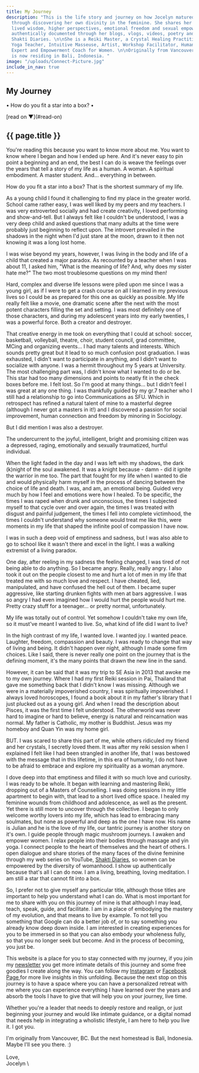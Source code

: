 ```yaml
---
title: My Journey
description: "This is the life story and journey on how Jocelyn matured into a woman
  through discovering her own divinity in the feminine. She shares her life through
  lived wisdom, higher perspectives, emotional freedom and sexual empowerment. All
  authentically documented through her blogs, vlogs, videos, poetry and YouTube series,
  Shakti Diaries. \n\nShe is a Reiki Master, a Crystal Healing Practitioner, a Yin
  Yoga Teacher, Intuitive Masseuse, Artist, Workshop Facilitator, Human Connection
  Expert and Empowerment Coach for Women. \n\nOriginally from Vancouver, BC. Jocelyn
  is now residing in Bali, Indonesia. "
image: "/uploads/Connect-Picture.jpg"
include_in_nav: true
---
```


<section class="hero" style="background-image: url({% include relative-src.html src=page.image %})">
<div class="inner-hero text-container">
<div class="hero-text-container">

# My Journey

•  How do you fit a star into a box?  •
</div>
</div>
<div class="read-on">[read on <span class="arrow">▼</span>](#read-on)</div>
</section>

<section class="pad" id="read-on">
<div class="text-container editable"><h2>{{ page.title }}</h2>

You're reading this because you want to know more about me. You want to know where I began and how I ended up here. And it's never easy to pin point a beginning and an end, the best I can do is weave the feelings over the years that tell a story of my life as a human. A woman. A spiritual embodiment. A master student. And... everything in between.

How do you fit a star into a box? That is the shortest summary of my life. 

As a young child I found it challenging to find my place in the greater world. School came rather easy, I was well liked by my peers and my teachers. I was very extroverted socially and had create creativity, I loved performing and show-and-tell. But I always felt like I couldn't be understood, I was a very deep child and asked questions that many adults at the time were probably just beginning to reflect upon. The introvert prevailed in the shadows in the night when I'd just stare at the moon, drawn to it then not knowing it was a long lost home.

I was wise beyond my years, however, I was living in the body and life of a child that created a major paradox. As recounted by a teacher when I was about 11, I asked him, "What is the meaning of life? And, why does my sister hate me?" The two most troublesome questions on my mind then! 

Hard, complex and diverse life lessons were piled upon me since I was a young girl, as if I were to get a crash course on all I learned in my previous lives so I could be as prepared for this one as quickly as possible. My life really felt like a movie, one dramatic scene after the next with the most potent characters filling the set and setting. I was most definitely one of those characters, and during my adolescent years into my early twenties, I was a powerful force. Both a creator and destroyer.

That creative energy in me took on everything that I could at school: soccer, basketball, volleyball, theatre, choir, student council, grad committee, MCing and organizing events... I had many talents and interests. Which sounds pretty great but it lead to so much confusion post graduation. I was exhausted, I didn't want to participate in anything, and I didn't want to socialize with anyone. I was a hermit throughout my 5 years at University. The most challenging part was, I didn't know what I wanted to do or be. This star had too many dimensions and points to neatly fit in the check boxes before me. I felt lost. So I'm good at many things... but I didn't feel I was great at any one thing. I was thankfully guided by my gr.7 teacher who I still had a relationship to go into Communications as SFU. Which in retrospect has refined a natural talent of mine to a masterful degree (although I never got a masters in it!) and I discovered a passion for social improvement, human connection and freedom by minoring in Sociology. 

But I did mention I was also a destroyer. 

The undercurrent to the joyful, intelligent, bright and promising citizen was a depressed, raging, emotionally and sexually traumatized, hurtful individual. 

When the light faded in the day and I was left with my shadows, the dark (k)night of the soul awakened. It was a knight because - damn - did it ignite the warrior in me too. The part that fought for my life when I wanted to die and would physically harm myself in the process of dancing between the choice of life and death. I was, and am, an emotional being. Guided very much by how I feel and emotions were how I healed. To be specific, the times I was raped when drunk and unconscious, the times I subjected myself to that cycle over and over again, the times I was treated with disgust and painful judgement, the times I fell into complete victimhood, the times I couldn't understand why someone would treat me like this, were moments in my life that shaped the infinite pool of compassion I have now. 

I was in such a deep void of emptiness and sadness, but I was also able to go to school like it wasn't there and excel in the light. I was a walking extremist of a living paradox. 

One day, after reeling in my sadness the feeling changed, I was tired of not being able to do anything. So I became angry. Really, really angry. I also took it out on the people closest to me and hurt a lot of men in my life that treated me with so much love and respect. I have cheated, lied, manipulated, and have confused the hell out of them. I became super aggressive, like starting drunken fights with men at bars aggressive. I was so angry I had even imagined how I would hurt the people would hurt me. Pretty crazy stuff for a teenager... or pretty normal, unfortunately.

My life was totally out of control. Yet somehow I couldn't take my own life, so it must've meant I wanted to live. So, what kind of life did I want to live?

In the high contrast of my life, I wanted love. I wanted joy. I wanted peace. Laughter, freedom, compassion and beauty. I was ready to change that way of living and being. It didn't happen over night, although I made some firm choices. Like I said, there is never really one point on the journey that is the defining moment, it's the many points that drawn the new line in the sand.

However, it can be said that it was my trip to SE Asia in 2013 that awoke me to my own journey. Where I had my first Reiki session in Pai,  Thailand that gave me something back that I didn't know I was missing. Although we were in a materially impoverished  country, I was spiritually impoverished. I always loved horoscopes, I found a book about it in my father's library that I just plucked out as a young girl. And when I read the description about Pisces, it was the first time I felt understood. The otherworld was never hard to imagine or hard to believe, energy is natural and reincarnation was normal. My father is Catholic, my mother is Buddhist. Jesus was my homeboy and Quan Yin was my home girl. 

BUT. I was scared to share this part of me, while others ridiculed my friend and her crystals, I secretly loved them. It was after my reiki session when I explained I felt like I had been strangled in another life, that I was bestowed with the message that in this lifetime, in this era of humanity, I do not have to be afraid to embrace and explore my spirituality as a woman anymore.

I dove deep into that emptiness and filled it with so much love and curiosity. I was ready to be whole. It began with learning and mastering Reiki, dropping out of a Masters of Counselling. I was doing sessions in my little apartment to begin with, that lead to a short lived office space. I healed my feminine wounds from childhood and adolescence, as well as the present. Yet there is still more to uncover through the collective. I began to only welcome worthy lovers into my life, which has lead to embracing many soulmates, but none as powerful and deep as the one I have now. His name is Julian and he is the love of my life, our tantric journey is another story on it's own. I guide people through magic mushroom journeys. I awaken and empower women. I relax people into their bodies through massage and yin yoga. I connect people to the heart of themselves and the heart of others. I open dialogue and share stories of the many faces of the divine feminine through my web series on YouTube, [Shakti Diaries](https://www.youtube.com/playlist?list=PLbZkLGXGNuVo3qIk3e-0xFrMNs5-uhuzc), so women can be empowered by the diversity of womanhood. I show up authentically because that's all I can do now. I am a living, breathing, loving meditation. I am still a star that cannot fit into a box. 

So, I prefer not to give myself any particular title, although those titles are important to help you understand what I can do. What is most important for me to share with you on this journey of mine is that although I may lead, teach, speak, guide, and facilitate. I am in a place of embodying the mastery of my evolution, and that means to live by example. To not tell you something that Google can do a better job of, or to say something you already know deep down inside. I am interested in creating experiences for you to be immersed in so that you can also embody your wholeness fully, so that you no longer seek but become. And in the process of becoming, you just be. 

This website is a place for you to stay connected with my journey, if you join my [newsletter](http://eepurl.com/cvgqhf) you get more intimate details of this journey and some free goodies I create along the way. You can follow my [Instagram](https://www.instagram.com/shakti.empowerment/) or [Facebook Page ](https://www.facebook.com/EmpowerWithJocelyn/)for more live insights in this unfolding. Because the next stop on this journey is to have a space where you can have a personalized retreat with me where you can experience everything I have learned over the years and absorb the tools I have to give that will help you on your journey, live time. 

Whether you're a leader that needs to deeply restore and realign, or just beginning your journey and would like intimate guidance, or a digital nomad that needs help in integrating a wholistic lifestyle, I am here to help you live it. I got you. 

I'm originally from Vancouver, BC. But the next homestead is Bali, Indonesia. Maybe I'll see you there. :)\
\
Love,\
Jocelyn \
 </div>
</section>